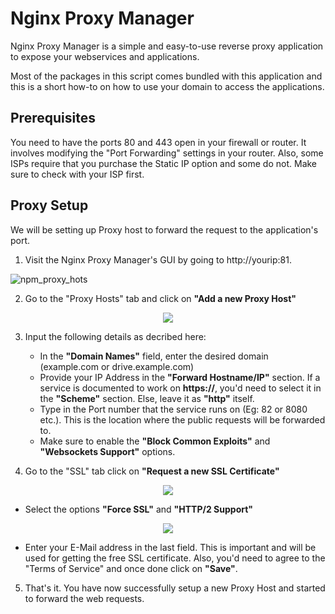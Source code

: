 # Nginx Proxy Manager

Nginx Proxy Manager is a simple and easy-to-use reverse proxy application to expose your webservices and applications.

Most of the packages in this script comes bundled with this application and this is a short how-to on how to use your domain to access the applications.

## Prerequisites

You need to have the ports 80 and 443 open in your firewall or router. It involves modifying the "Port Forwarding" settings in your router. Also, some ISPs require that you purchase the Static IP option and some do not. Make sure to check with your ISP first.

## Proxy Setup
We will be setting up Proxy host to forward the request to the application's port.

1. Visit the Nginx Proxy Manager's GUI by going to http://yourip:81.

![npm_proxy_hots](https://user-images.githubusercontent.com/101336634/185412691-e6a82ea6-53ee-4820-b7d8-a7801b1b5793.png)

2. Go to the "Proxy Hosts" tab and click on **"Add a new Proxy Host"**

<p align="center">
<img src="https://user-images.githubusercontent.com/101336634/185412687-5c270f4d-cd1c-495e-905b-e4a59fae0bd7.png">
</p>

3. Input the following details as decribed here:
   - In the **"Domain Names"** field, enter the desired domain (example.com or drive.example.com)
   - Provide your IP Address in the **"Forward Hostname/IP"** section. If a service is documented to work on **https://**, you'd need to select it in the **"Scheme"** section. Else, leave it as **"http"** itself.
   - Type in the Port number that the service runs on (Eg: 82 or 8080 etc.). This is the location where the public requests will be forwarded to.
   - Make sure to enable the **"Block Common Exploits"** and **"Websockets Support"** options.

4. Go to the "SSL" tab click on **"Request a new SSL Certificate"**

<p align="center">
<img src="https://user-images.githubusercontent.com/101336634/185412674-6d9b44ef-fa90-4d06-88c1-a3f8c0332564.png">
</p>

   - Select the options **"Force SSL"** and **"HTTP/2 Support"**

<p align="center">
<img src="https://user-images.githubusercontent.com/101336634/185412685-516a4b12-9b1c-43e7-9173-a9661b8a51f7.png">
</p>

   - Enter your E-Mail address in the last field. This is important and will be used for getting the free SSL certificate. Also, you'd need to agree to the "Terms of Service" and once done click on **"Save"**.

5. That's it. You have now successfully setup a new Proxy Host and started to forward the web requests.
